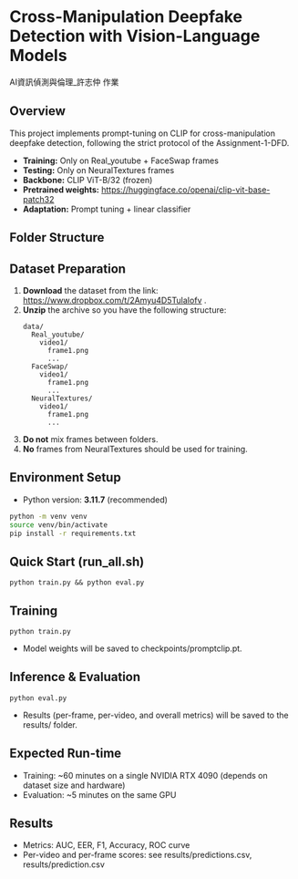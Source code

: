# Cross-Manipulation Deepfake Detection with Vision-Language Models
AI資訊偵測與倫理_許志仲 作業

## Overview

This project implements prompt-tuning on CLIP for cross-manipulation deepfake detection, following the strict protocol of the Assignment-1-DFD.  
- **Training:** Only on Real_youtube + FaceSwap frames  
- **Testing:** Only on NeuralTextures frames  
- **Backbone:** CLIP ViT-B/32 (frozen)
- **Pretrained weights:** https://huggingface.co/openai/clip-vit-base-patch32 
- **Adaptation:** Prompt tuning + linear classifier

## Folder Structure


## Dataset Preparation

1. **Download** the dataset from the link: https://www.dropbox.com/t/2Amyu4D5TulaIofv .
2. **Unzip** the archive so you have the following structure:
    ```
    data/
      Real_youtube/
        video1/
          frame1.png
          ...
      FaceSwap/
        video1/
          frame1.png
          ...
      NeuralTextures/
        video1/
          frame1.png
          ...
    ```
3. **Do not** mix frames between folders.  
4. **No** frames from NeuralTextures should be used for training.

## Environment Setup

- Python version: **3.11.7** (recommended)

```bash
python -m venv venv
source venv/bin/activate
pip install -r requirements.txt
```

## Quick Start (run_all.sh)
```
python train.py && python eval.py
```

## Training
```
python train.py
```
- Model weights will be saved to checkpoints/promptclip.pt.
## Inference & Evaluation
```
python eval.py
```
- Results (per-frame, per-video, and overall metrics) will be saved to the results/ folder.

## Expected Run-time
- Training: ~60 minutes on a single NVIDIA RTX 4090 (depends on dataset size and hardware)
- Evaluation: ~5 minutes on the same GPU

## Results
- Metrics: AUC, EER, F1, Accuracy, ROC curve
- Per-video and per-frame scores: see results/predictions.csv, results/prediction.csv
